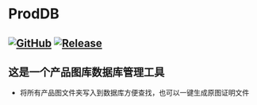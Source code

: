 # ProdDB
[![GitHub](https://img.shields.io/badge/-GitHub-181717?style=flat-square&logo=github)](https://github.com/lemon-o)
[![Release](https://img.shields.io/github/v/release/lemon-o/ProdDB?include_prereleases&style=flat-square&color=#1F883D)](https://github.com/lemon-o/ProdDB/releases)
---
这是一个产品图库数据库管理工具
---
- 将所有产品图文件夹写入到数据库方便查找，也可以一键生成原图证明文件

